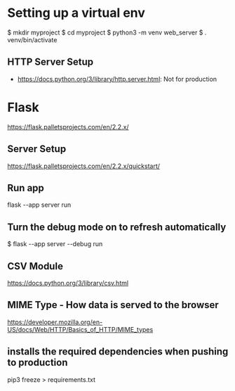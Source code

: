 # Setting up a virtual env

$ mkdir myproject
$ cd myproject
$ python3 -m venv web_server
$ . venv/bin/activate

## HTTP Server Setup

- https://docs.python.org/3/library/http.server.html: Not for production

# Flask

https://flask.palletsprojects.com/en/2.2.x/

## Server Setup

https://flask.palletsprojects.com/en/2.2.x/quickstart/

## Run app

flask --app server run

## Turn the debug mode on to refresh automatically

$ flask --app server --debug run

## CSV Module

https://docs.python.org/3/library/csv.html

## MIME Type - How data is served to the browser

https://developer.mozilla.org/en-US/docs/Web/HTTP/Basics_of_HTTP/MIME_types

## installs the required dependencies when pushing to production

pip3 freeze > requirements.txt
